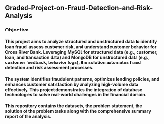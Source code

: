 ## Graded-Project-on-Fraud-Detection-and-Risk-Analysis

### Objective
#### This project aims to analyze structured and unstructured data to identify loan fraud, assess customer risk, and understand customer behavior for Cross River Bank. Leveraging MySQL for structured data (e.g., customer, loan, and transaction data) and MongoDB for unstructured data (e.g., customer feedback, behavior logs), the solution automates fraud detection and risk assessment processes.

#### The system identifies fraudulent patterns, optimizes lending policies, and enhances customer satisfaction by analyzing high-volume data effectively. This project demonstrates the integration of database technologies to solve real-world challenges in the financial domain. 

#### This repository contains the datasets, the problem statement, the solution of the problem tasks along with the comprehensive summary report of the analysis.
